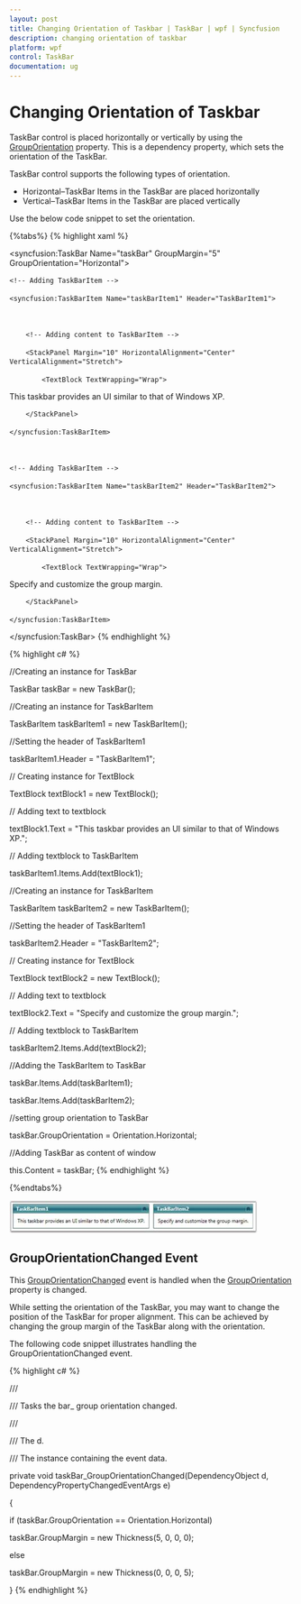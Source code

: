 ```yaml
---
layout: post
title: Changing Orientation of Taskbar | TaskBar | wpf | Syncfusion
description: changing orientation of taskbar
platform: wpf
control: TaskBar
documentation: ug
---
```


# Changing Orientation of Taskbar

TaskBar control is placed horizontally or vertically by using the [GroupOrientation](https://help.syncfusion.com/cr/wpf/Syncfusion.Windows.Tools.Controls.TaskBar.html#Syncfusion_Windows_Tools_Controls_TaskBar_GroupOrientation) property. This is a dependency property, which sets the orientation of the TaskBar.

TaskBar control supports the following types of orientation.

* Horizontal–TaskBar Items in the TaskBar are placed horizontally
* Vertical–TaskBar Items in the TaskBar are placed vertically

Use the below code snippet to set the orientation.

{%tabs%}
{% highlight xaml %}



<!-- Adding TaskBar that have group orientation as horizontal -->

<syncfusion:TaskBar Name="taskBar" GroupMargin="5" GroupOrientation="Horizontal">



    <!-- Adding TaskBarItem -->

    <syncfusion:TaskBarItem Name="taskBarItem1" Header="TaskBarItem1">



        <!-- Adding content to TaskBarItem -->

        <StackPanel Margin="10" HorizontalAlignment="Center" 											VerticalAlignment="Stretch">

            <TextBlock TextWrapping="Wrap">

This taskbar provides an UI similar to that of Windows XP.</TextBlock>

        </StackPanel>

    </syncfusion:TaskBarItem>



    <!-- Adding TaskBarItem -->

    <syncfusion:TaskBarItem Name="taskBarItem2" Header="TaskBarItem2">



        <!-- Adding content to TaskBarItem -->

        <StackPanel Margin="10" HorizontalAlignment="Center" 											VerticalAlignment="Stretch">

            <TextBlock TextWrapping="Wrap">

Specify and customize the group margin.</TextBlock>

        </StackPanel>

    </syncfusion:TaskBarItem>

</syncfusion:TaskBar>
{% endhighlight %}



{% highlight c# %}



//Creating an instance for TaskBar

TaskBar taskBar = new TaskBar();



//Creating an instance for TaskBarItem

TaskBarItem taskBarItem1 = new TaskBarItem();



//Setting the header of TaskBarItem1

taskBarItem1.Header = "TaskBarItem1";



// Creating instance for TextBlock

TextBlock textBlock1 = new TextBlock();



// Adding text to textblock

textBlock1.Text = "This taskbar provides an UI similar to that of Windows XP.";



// Adding textblock to TaskBarItem

taskBarItem1.Items.Add(textBlock1);



//Creating an instance for TaskBarItem

TaskBarItem taskBarItem2 = new TaskBarItem();



//Setting the header of TaskBarItem1

taskBarItem2.Header = "TaskBarItem2";



// Creating instance for TextBlock

TextBlock textBlock2 = new TextBlock();



// Adding text to textblock

textBlock2.Text = "Specify and customize the group margin.";



// Adding textblock to TaskBarItem

taskBarItem2.Items.Add(textBlock2);



//Adding the TaskBarItem to TaskBar

taskBar.Items.Add(taskBarItem1);

taskBar.Items.Add(taskBarItem2);



//setting group orientation to TaskBar

taskBar.GroupOrientation = Orientation.Horizontal;   



//Adding TaskBar as content of window

this.Content = taskBar; 
{% endhighlight %}

{%endtabs%}


![TaskBar orientation](Changing-Orientation-of-Taskbar_images/Changing-Orientation-of-Taskbar_img1.jpeg)




## GroupOrientationChanged Event

This [GroupOrientationChanged](https://help.syncfusion.com/cr/wpf/Syncfusion.Windows.Tools.Controls.TaskBar.html) event is handled when the [GroupOrientation](https://help.syncfusion.com/cr/wpf/Syncfusion.Windows.Tools.Controls.TaskBar.html#Syncfusion_Windows_Tools_Controls_TaskBar_GroupOrientation) property is changed.

While setting the orientation of the TaskBar, you may want to change the position of the TaskBar for proper alignment. This can be achieved by changing the group margin of the TaskBar along with the orientation.

The following code snippet illustrates handling the GroupOrientationChanged event.


{% highlight c# %}



/// <summary>

/// Tasks the bar_ group orientation changed.

/// </summary>

/// <param name="d">The d.</param>

/// <param name="e">The <see cref="System.Windows.DependencyPropertyChangedEventArgs"/> instance 	containing the event data.</param>

private void taskBar_GroupOrientationChanged(DependencyObject d, DependencyPropertyChangedEventArgs e)

{

if (taskBar.GroupOrientation == Orientation.Horizontal)

taskBar.GroupMargin = new Thickness(5, 0, 0, 0);

else

taskBar.GroupMargin = new Thickness(0, 0, 0, 5);

}
{% endhighlight %}



